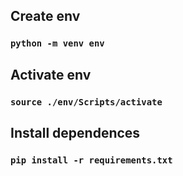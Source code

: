 ## Create env
### `python -m venv env`

## Activate env
### `source ./env/Scripts/activate`

## Install dependences
### `pip install -r requirements.txt`
